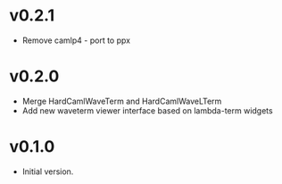 # v0.2.1

* Remove camlp4 - port to ppx

# v0.2.0

* Merge HardCamlWaveTerm and HardCamlWaveLTerm
* Add new waveterm viewer interface based on lambda-term widgets

# v0.1.0

* Initial version.  
